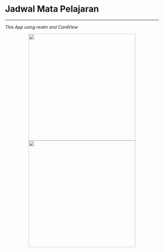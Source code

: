 # Jadwal Mata Pelajaran 
<hr></hr>

<i>This App using realm and CardView</i>
<p align="center">
  <img src="https://cloud.githubusercontent.com/assets/12121452/20379908/4910c20a-acd1-11e6-9253-01d00cd27803.png" width="350"/>
  <img src="https://cloud.githubusercontent.com/assets/12121452/20379922/5621d4a2-acd1-11e6-9e86-c1d262f82d0e.png" width="350"/>
</p>
